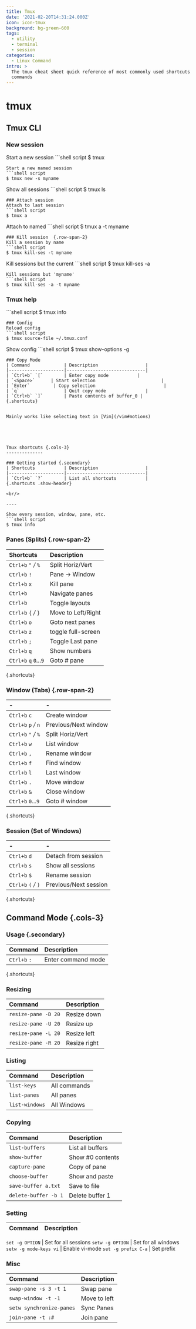 ```yaml
---
title: Tmux
date: '2021-02-20T14:31:24.000Z'
icon: icon-tmux
background: bg-green-600
tags:
  - utility
  - terminal
  - session
categories:
  - Linux Command
intro: >
  The tmux cheat sheet quick reference of most commonly used shortcuts and
  commands
---
```


# tmux

## Tmux CLI

### New session

Start a new session \`\`\`shell script $ tmux

```text
Start a new named session
```shell script
$ tmux new -s myname
```

Show all sessions \`\`\`shell script $ tmux ls

```text
### Attach session
Attach to last session
```shell script
$ tmux a
```

Attach to named \`\`\`shell script $ tmux a -t myname

```text
### Kill session  {.row-span-2}
Kill a session by name
```shell script
$ tmux kill-ses -t myname
```

Kill sessions but the current \`\`\`shell script $ tmux kill-ses -a

```text
Kill sessions but 'myname'
```shell script
$ tmux kill-ses -a -t myname
```

### Tmux help

\`\`\`shell script $ tmux info

```text
### Config
Reload config
```shell script
$ tmux source-file ~/.tmu­x.conf
```

Show config \`\`\`shell script $ tmux show-options -g

```text
### Copy Mode  
| Command             | Description                  |
|---------------------|------------------------------|
| `Ctrl+b` `[`        | Enter copy mode           |
| `<Space>`      | Start selection                         |
| `Enter`         | Copy selection                          |
| `q`                 | Quit copy mode               |
| `Ctrl+b` `]`        | Paste contents of buffer_0 |
{.shortcuts}


Mainly works like selecting text in [Vim](/vim#motions)





Tmux shortcuts {.cols-3}
--------------

### Getting started {.secondary}
| Shortcuts           | Description                  |
|---------------------|------------------------------|
| `Ctrl+b` `?`        | List all shortcuts           |
{.shortcuts .show-header}

<br/>

----

Show every session, window, pane, etc.
```shell script
$ tmux info
```

### Panes \(Splits\) {.row-span-2}

| Shortcuts | Description |
| :--- | :--- |
| `Ctrl+b` `"` _/_ `%` | Split Horiz/Vert |
| `Ctrl+b` `!` | Pane -&gt; Window |
| `Ctrl+b` `x` | Kill pane |
| `Ctrl+b` | Navigate panes |
| `Ctrl+b` | Toggle layouts |
| `Ctrl+b` `{` _/_ `}` | Move to Left/Right |
| `Ctrl+b` `o` | Goto next panes |
| `Ctrl+b` `z` | toggle full-screen |
| `Ctrl+b` `;` | Toggle Last pane |
| `Ctrl+b` `q` | Show numbers |
| `Ctrl+b` `q` `0`...`9` | Goto \# pane |

{.shortcuts}

### Window \(Tabs\) {.row-span-2}

| - | - |
| :--- | :--- |
| `Ctrl+b` `c` | Create window |
| `Ctrl+b` `p` _/_ `n` | Previous/Next window |
| `Ctrl+b` `"` _/_ `%` | Split Horiz/Vert |
| `Ctrl+b` `w` | List window |
| `Ctrl+b` `,` | Rename window |
| `Ctrl+b` `f` | Find window |
| `Ctrl+b` `l` | Last window |
| `Ctrl+b` `.` | Move window |
| `Ctrl+b` `&` | Close window |
| `Ctrl+b` `0`...`9` | Goto \# window |

{.shortcuts}

### Session \(Set of Windows\)

| - | - |
| :--- | :--- |
| `Ctrl+b` `d` | Detach from session |
| `Ctrl+b` `s` | Show all sessions |
| `Ctrl+b` `$` | Rename session |
| `Ctrl+b` `(` _/_ `)` | Previous/Next session |

{.shortcuts}

## Command Mode {.cols-3}

### Usage {.secondary}

| Command | Description |
| :--- | :--- |
| `Ctrl+b` `:` | Enter command mode |

{.shortcuts}

### Resizing

| Command | Description |
| :--- | :--- |
| `resize-pane -D 20` | Resize down |
| `resize-pane -U 20` | Resize up |
| `resize-pane -L 20` | Resize left |
| `resize-pane -R 20` | Resize right |

### Listing

| Command | Description |
| :--- | :--- |
| `list-keys` | All commands |
| `list-panes` | All panes |
| `list-windows` | All Windows |

### Copying

| Command | Description |
| :--- | :--- |
| `list-buffers` | List all buffers |
| `show-buffer` | Show \#0 contents |
| `capture-pane` | Copy of pane |
| `choose-buffer` | Show and paste |
| `save-buffer a.txt` | Save to file |
| `delete-buffer -b 1` | Delete buffer 1 |

### Setting

| Command | Description |
| :--- | :--- |


`set -g OPTION` \| Set for all sessions `setw -g OPTION` \| Set for all windows `setw -g mode-keys vi` \| Enable vi-mode `set -g prefix C-a` \| Set prefix

### Misc

| Command | Description |
| :--- | :--- |
| `swap-pane -s 3 -t 1` | Swap pane |
| `swap-window -t -1` | Move to left |
| `setw synchronize-panes` | Sync Panes |
| `join-pane -t :#` | Join pane |

